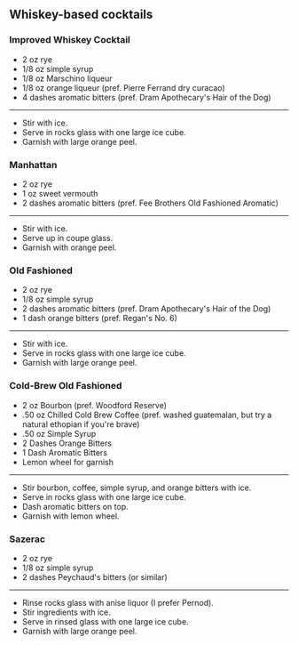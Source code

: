 ## Whiskey-based cocktails

### Improved Whiskey Cocktail
* 2 oz rye
* 1/8 oz simple syrup
* 1/8 oz Marschino liqueur
* 1/8 oz orange liqueur (pref. Pierre Ferrand dry curacao)
* 4 dashes aromatic bitters (pref. Dram Apothecary's Hair of the Dog)

---
* Stir with ice.
* Serve in rocks glass with one large ice cube.
* Garnish with large orange peel.

### Manhattan
* 2 oz rye
* 1 oz sweet vermouth
* 2 dashes aromatic bitters (pref. Fee Brothers Old Fashioned Aromatic)

---
* Stir with ice.
* Serve up in coupe glass.
* Garnish with orange peel.

### Old Fashioned
* 2 oz rye
* 1/8 oz simple syrup
* 2 dashes aromatic bitters (pref. Dram Apothecary's Hair of the Dog)
* 1 dash orange bitters (pref. Regan's No. 6)

---
* Stir with ice.
* Serve in rocks glass with one large ice cube.
* Garnish with large orange peel.

### Cold-Brew Old Fashioned
* 2 oz Bourbon (pref. Woodford Reserve)
* .50 oz Chilled Cold Brew Coffee (pref. washed guatemalan, but try a natural ethopian if you're brave)
* .50 oz Simple Syrup
* 2 Dashes Orange Bitters
* 1 Dash Aromatic Bitters
* Lemon wheel for garnish

---
* Stir bourbon, coffee, simple syrup, and orange bitters with ice.
* Serve in rocks glass with one large ice cube.
* Dash aromatic bitters on top.
* Garnish with lemon wheel.

### Sazerac
* 2 oz rye
* 1/8 oz simple syrup
* 2 dashes Peychaud's bitters (or similar)

---
* Rinse rocks glass with anise liquor (I prefer Pernod).
* Stir ingredients with ice.
* Serve in rinsed glass with one large ice cube.
* Garnish with large orange peel.

